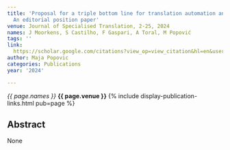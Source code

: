 ```yaml
---
title: 'Proposal for a triple bottom line for translation automation and sustainability:
  An editorial position paper'
venue: Journal of Specialised Translation, 2-25, 2024
names: J Moorkens, S Castilho, F Gaspari, A Toral, M Popović
tags: ''
link: 
  https://scholar.google.com/citations?view_op=view_citation&hl=en&user=KdAV2Y0AAAAJ&pagesize=100&sortby=pubdate&citation_for_view=KdAV2Y0AAAAJ:t7zJ5fGR-2UC
author: Maja Popovic
categories: Publications
year: '2024'

---
```


*{{ page.names }}*
**{{ page.venue }}**
{% include display-publication-links.html pub=page %}
## Abstract

None